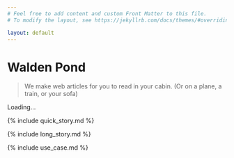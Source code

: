 ```yaml
---
# Feel free to add content and custom Front Matter to this file.
# To modify the layout, see https://jekyllrb.com/docs/themes/#overriding-theme-defaults

layout: default
---
```


<h1 class="name-title">Walden Pond</h1>

<blockquote class="value-prop">
We make web articles for you to read in your cabin. <span class="secondary-prop">(Or on a plane, a train, or your sofa)</span>
</blockquote>

<div id="firebaseui-auth-container"></div>

<div id="loader">Loading...

</div>

<div class="quick-story">

{% include quick_story.md %}

</div>

<div class="long-story">

{% include long_story.md %}

</div>

<div class="use-case">

{% include use_case.md %}

</div>

<!-- The core Firebase JS SDK is always required and must be listed first -->
<script src="https://www.gstatic.com/firebasejs/7.13.1/firebase-app.js"></script>

<!-- TODO: Add SDKs for Firebase products that you want to use
  https://firebase.google.com/docs/web/setup#available-libraries -->
<script src="https://www.gstatic.com/firebasejs/7.13.1/firebase-analytics.js"></script>

<script src="https://cdn.firebase.com/libs/firebaseui/3.5.2/firebaseui.js"></script>
<link
  type="text/css"
  rel="stylesheet"
  href="https://cdn.firebase.com/libs/firebaseui/3.5.2/firebaseui.css"
/>
<script src="https://www.gstatic.com/firebasejs/7.13.1/firebase-auth.js"></script>

<script src="js/auth.js"></script>
